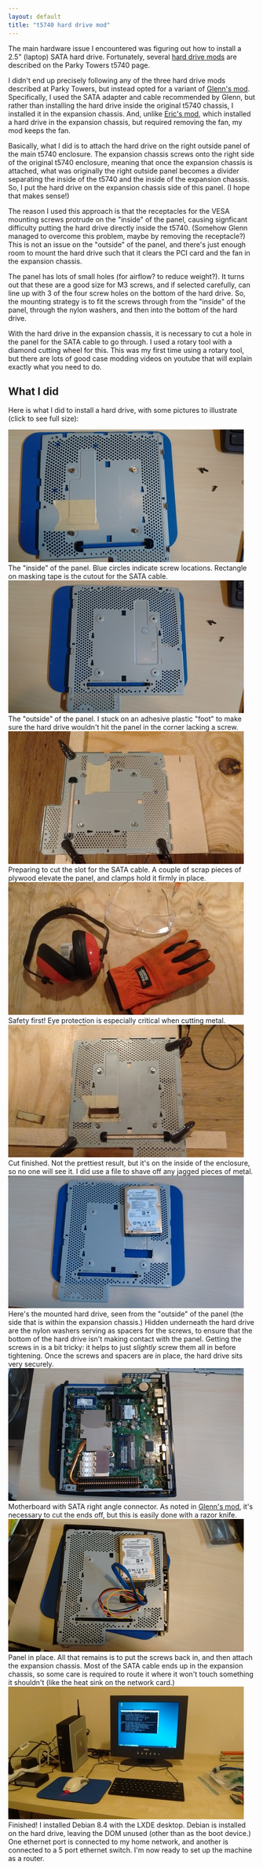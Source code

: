 ```yaml
---
layout: default
title: "t5740 hard drive mod"
---
```


The main hardware issue I encountered was figuring out how to install a 2.5" (laptop) SATA hard drive.  Fortunately, several [hard drive mods](http://www.parkytowers.me.uk/thin/hp/t5740/mods.shtml) are described on the Parky Towers t5740 page.

I didn't end up precisely following any of the three hard drive mods described at Parky Towers, but instead opted for a variant of [Glenn's mod](http://www.parkytowers.me.uk/thin/hp/t5740/mods_glenn.shtml).  Specifically, I used the SATA adapter and cable recommended by Glenn, but rather than installing the hard drive inside the original t5740 chassis, I installed it in the expansion chassis.  And, unlike [Eric's mod](http://www.parkytowers.me.uk/thin/hp/t5740/mods_exp.shtml), which installed a hard drive in the expansion chassis, but required removing the fan, my mod keeps the fan.

Basically, what I did is to attach the hard drive on the right outside panel of the main t5740 enclosure.  The expansion chassis screws onto the right side of the original t5740 enclosure, meaning that once the expansion chassis is attached, what was originally the right outside panel becomes a divider separating the inside of the t5740 and the inside of the expansion chassis.  So, I put the hard drive on the expansion chassis side of this panel.  (I hope that makes sense!)

The reason I used this approach is that the receptacles for the VESA mounting screws protrude on the "inside" of the panel, causing signficant difficulty putting the hard drive directly inside the t5740.  (Somehow Glenn managed to overcome this problem, maybe by removing the receptacle?)  This is not an issue on the "outside" of the panel, and there's just enough room to mount the hard drive such that it clears the PCI card and the fan in the expansion chassis.

The panel has lots of small holes (for airflow? to reduce weight?).  It turns out that these are a good size for M3 screws, and if selected carefully, can line up with 3 of the four screw holes on the bottom of the hard drive.  So, the mounting strategy is to fit the screws through from the "inside" of the panel, through the nylon washers, and then into the bottom of the hard drive.

With the hard drive in the expansion chassis, it is necessary to cut a hole in the panel for the SATA cable to go through.  I used a rotary tool with a diamond cutting wheel for this.  This was my first time using a rotary tool, but there are lots of good case modding videos on youtube that will explain exactly what you need to do.

## What I did

Here is what I did to install a hard drive, with some pictures to illustrate (click to see full size):

<div class="image">
<a href="img/pic01_panel.jpg"><img src="img/pic01_panel_sm.jpg"></a>
<div class="caption">The "inside" of the panel.  Blue circles indicate screw locations.  Rectangle on masking tape is the cutout for the SATA cable.</div>
</div>

<div class="image">
<a href="img/pic02_panel_outside.jpg"><img src="img/pic02_panel_outside_sm.jpg"></a>
<div class="caption">The "outside" of the panel.  I stuck on an adhesive plastic "foot" to make sure the hard drive wouldn't hit the panel in the corner lacking a screw.</div>
</div>

<div class="image">
<a href="img/pic03_panel_prep.jpg"><img src="img/pic03_panel_prep_sm.jpg"></a>
<div class="caption">Preparing to cut the slot for the SATA cable.  A couple of scrap pieces of plywood elevate the panel, and clamps hold it firmly in place.</div>
</div>

<div class="image">
<a href="img/pic04_safety.jpg"><img src="img/pic04_safety_sm.jpg"></a>
<div class="caption">Safety first!  Eye protection is especially critical when cutting metal.</div>
</div>

<div class="image">
<a href="img/pic05_cut_finished.jpg"><img src="img/pic05_cut_finished_sm.jpg"></a>
<div class="caption">Cut finished.  Not the prettiest result, but it's on the inside of the enclosure, so no one will see it.  I did use a file to shave off any jagged pieces of metal.</div>
</div>

<div class="image">
<a href="img/pic06_hd_mounted_rot.jpg"><img src="img/pic06_hd_mounted_rot_sm.jpg"></a>
<div class="caption">Here's the mounted hard drive, seen from the "outside" of the panel (the side that is within the expansion chassis.)  Hidden underneath the hard drive are the nylon washers serving as spacers for the screws, to ensure that the bottom of the hard drive isn't making contact with the panel.  Getting the screws in is a bit tricky: it helps to just <em>slightly</em> screw them all in before tightening.  Once the screws and spacers are in place, the hard drive sits very securely.</div>
</div>

<div class="image">
<a href="img/pic07_mb_sata.jpg"><img src="img/pic07_mb_sata_sm.jpg"></a>
<div class="caption">Motherboard with SATA right angle connector.  As noted in <a href="http://www.parkytowers.me.uk/thin/hp/t5740/mods_glenn.shtml">Glenn's mod</a>, it's necessary to cut the ends off, but this is easily done with a razor knife.</div>
</div>

<div class="image">
<a href="img/pic08_panel_mounted_rot.jpg"><img src="img/pic08_panel_mounted_rot_sm.jpg"></a>
<div class="caption">Panel in place.  All that remains is to put the screws back in, and then attach the expansion chassis.  Most of the SATA cable ends up in the expansion chassis, so some care is required to route it where it won't touch something it shouldn't (like the heat sink on the network card.)</div>
</div>

<div class="image">
<a href="img/pic09_finished.jpg"><img src="img/pic09_finished_sm.jpg"></a>
<div class="caption">Finished!  I installed Debian 8.4 with the LXDE desktop.  Debian is installed on the hard drive, leaving the DOM unused (other than as the boot device.)  One ethernet port is connected to my home network, and another is connected to a 5 port ethernet switch.  I'm now ready to set up the machine as a router.</div>
</div>
